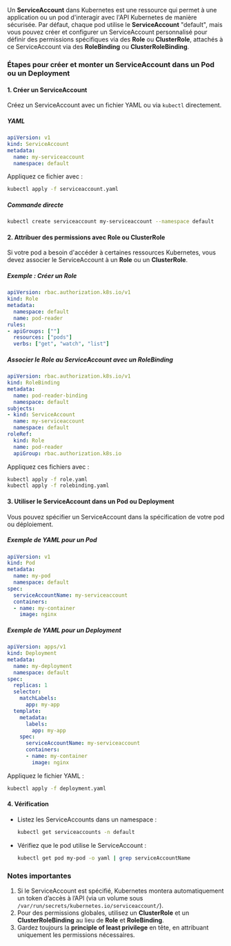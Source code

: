 Un **ServiceAccount** dans Kubernetes est une ressource qui permet à une application ou un pod d'interagir avec l'API Kubernetes de manière sécurisée. Par défaut, chaque pod utilise le **ServiceAccount** "default", mais vous pouvez créer et configurer un ServiceAccount personnalisé pour définir des permissions spécifiques via des **Role** ou **ClusterRole**, attachés à ce ServiceAccount via des **RoleBinding** ou **ClusterRoleBinding**.

### Étapes pour créer et monter un ServiceAccount dans un Pod ou un Deployment

#### 1. **Créer un ServiceAccount**
Créez un ServiceAccount avec un fichier YAML ou via `kubectl` directement.

##### YAML
```yaml
apiVersion: v1
kind: ServiceAccount
metadata:
  name: my-serviceaccount
  namespace: default
```

Appliquez ce fichier avec :
```bash
kubectl apply -f serviceaccount.yaml
```

##### Commande directe
```bash
kubectl create serviceaccount my-serviceaccount --namespace default
```

#### 2. **Attribuer des permissions avec Role ou ClusterRole**
Si votre pod a besoin d'accéder à certaines ressources Kubernetes, vous devez associer le ServiceAccount à un **Role** ou un **ClusterRole**.

##### Exemple : Créer un Role
```yaml
apiVersion: rbac.authorization.k8s.io/v1
kind: Role
metadata:
  namespace: default
  name: pod-reader
rules:
- apiGroups: [""]
  resources: ["pods"]
  verbs: ["get", "watch", "list"]
```

##### Associer le Role au ServiceAccount avec un RoleBinding
```yaml
apiVersion: rbac.authorization.k8s.io/v1
kind: RoleBinding
metadata:
  name: pod-reader-binding
  namespace: default
subjects:
- kind: ServiceAccount
  name: my-serviceaccount
  namespace: default
roleRef:
  kind: Role
  name: pod-reader
  apiGroup: rbac.authorization.k8s.io
```

Appliquez ces fichiers avec :
```bash
kubectl apply -f role.yaml
kubectl apply -f rolebinding.yaml
```

#### 3. **Utiliser le ServiceAccount dans un Pod ou Deployment**
Vous pouvez spécifier un ServiceAccount dans la spécification de votre pod ou déploiement.

##### Exemple de YAML pour un Pod
```yaml
apiVersion: v1
kind: Pod
metadata:
  name: my-pod
  namespace: default
spec:
  serviceAccountName: my-serviceaccount
  containers:
  - name: my-container
    image: nginx
```

##### Exemple de YAML pour un Deployment
```yaml
apiVersion: apps/v1
kind: Deployment
metadata:
  name: my-deployment
  namespace: default
spec:
  replicas: 1
  selector:
    matchLabels:
      app: my-app
  template:
    metadata:
      labels:
        app: my-app
    spec:
      serviceAccountName: my-serviceaccount
      containers:
      - name: my-container
        image: nginx
```

Appliquez le fichier YAML :
```bash
kubectl apply -f deployment.yaml
```

#### 4. **Vérification**
- Listez les ServiceAccounts dans un namespace :
  ```bash
  kubectl get serviceaccounts -n default
  ```

- Vérifiez que le pod utilise le ServiceAccount :
  ```bash
  kubectl get pod my-pod -o yaml | grep serviceAccountName
  ```

### Notes importantes
1. Si le ServiceAccount est spécifié, Kubernetes montera automatiquement un token d’accès à l’API (via un volume sous `/var/run/secrets/kubernetes.io/serviceaccount/`).
2. Pour des permissions globales, utilisez un **ClusterRole** et un **ClusterRoleBinding** au lieu de **Role** et **RoleBinding**.
3. Gardez toujours la **principle of least privilege** en tête, en attribuant uniquement les permissions nécessaires.

